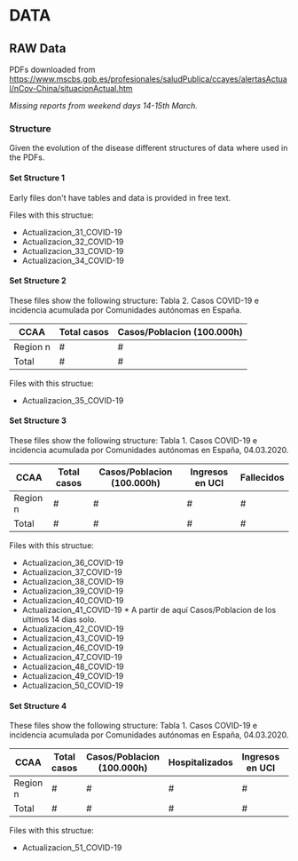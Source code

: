 # DATA

## RAW Data
PDFs downloaded from https://www.mscbs.gob.es/profesionales/saludPublica/ccayes/alertasActual/nCov-China/situacionActual.htm

*Missing reports from weekend days 14-15th March.*

### Structure
Given the evolution of the disease different structures of data where used in the PDFs.

#### Set Structure 1
Early files don't have tables and data is provided in free text.

Files with this structue:
 * Actualizacion_31_COVID-19
 * Actualizacion_32_COVID-19
 * Actualizacion_33_COVID-19
 * Actualizacion_34_COVID-19


#### Set Structure 2
These files show the following structure:
Tabla 2. Casos COVID-19 e incidencia acumulada por Comunidades autónomas en España.

| CCAA  | Total casos | Casos/Poblacion (100.000h) 
|---|---|---|
| Region n  | # | # |
| Total     | # | # |

Files with this structue:
 * Actualizacion_35_COVID-19

#### Set Structure 3
These files show the following structure:
Tabla 1. Casos COVID-19 e incidencia acumulada por Comunidades autónomas en España, 04.03.2020.

| CCAA  | Total casos | Casos/Poblacion (100.000h) | Ingresos en UCI | Fallecidos
|---|---|---|---|---|
| Region n  | # | # | # | # |
| Total     | # | # | # | # |

Files with this structue:
 * Actualizacion_36_COVID-19
 * Actualizacion_37_COVID-19
 * Actualizacion_38_COVID-19
 * Actualizacion_39_COVID-19
 * Actualizacion_40_COVID-19
 * Actualizacion_41_COVID-19 * A partir de aquí Casos/Poblacion de los ultimos 14 dias solo.
 * Actualizacion_42_COVID-19
 * Actualizacion_43_COVID-19
 * Actualizacion_46_COVID-19
 * Actualizacion_47_COVID-19
 * Actualizacion_48_COVID-19
 * Actualizacion_49_COVID-19
 * Actualizacion_50_COVID-19

 #### Set Structure 4
These files show the following structure:
Tabla 1. Casos COVID-19 e incidencia acumulada por Comunidades autónomas en España, 04.03.2020.

| CCAA  | Total casos | Casos/Poblacion (100.000h) | Hospitalizados | Ingresos en UCI | Fallecidos | Nuevos
|---|---|---|---|---|---|---|
| Region n  | # | # | # | # | # | # |
| Total     | # | # | # | # | # | # |

Files with this structue:
 * Actualizacion_51_COVID-19